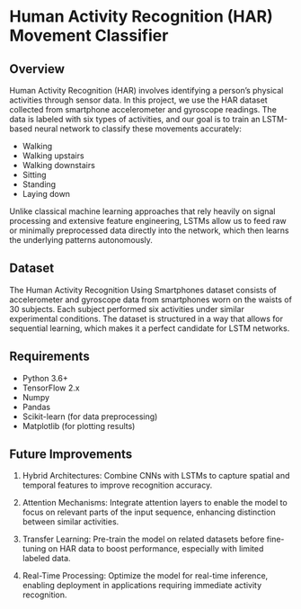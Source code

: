 # Human Activity Recognition (HAR) Movement Classifier
## Overview 
Human Activity Recognition (HAR) involves identifying a person’s physical activities through sensor data. In this project, we use the HAR dataset collected from smartphone accelerometer and gyroscope readings. The data is labeled with six types of activities, and our goal is to train an LSTM-based neural network to classify these movements accurately:

- Walking
- Walking upstairs
- Walking downstairs
- Sitting
- Standing
- Laying down
  
Unlike classical machine learning approaches that rely heavily on signal processing and extensive feature engineering, LSTMs allow us to feed raw or minimally preprocessed data directly into the network, which then learns the underlying patterns autonomously.

## Dataset 
The Human Activity Recognition Using Smartphones dataset consists of accelerometer and gyroscope data from smartphones worn on the waists of 30 subjects. Each subject performed six activities under similar experimental conditions. The dataset is structured in a way that allows for sequential learning, which makes it a perfect candidate for LSTM networks.

## Requirements 
- Python 3.6+
- TensorFlow 2.x
- Numpy
- Pandas
- Scikit-learn (for data preprocessing)
- Matplotlib (for plotting results)

## Future Improvements 
1. Hybrid Architectures: Combine CNNs with LSTMs to capture spatial and temporal features to improve recognition accuracy.

2. Attention Mechanisms: Integrate attention layers to enable the model to focus on relevant parts of the input sequence, enhancing distinction between similar activities.

3. Transfer Learning: Pre-train the model on related datasets before fine-tuning on HAR data to boost performance, especially with limited labeled data.

4. Real-Time Processing: Optimize the model for real-time inference, enabling deployment in applications requiring immediate activity recognition.

